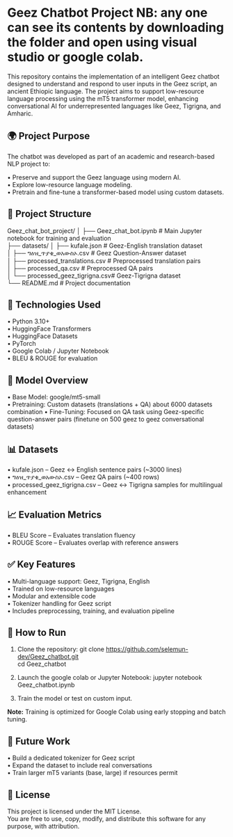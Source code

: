 Geez Chatbot Project  NB: any one can see its contents by downloading the folder and open using visual studio or google colab.
====================

This repository contains the implementation of an intelligent Geez chatbot designed to understand and respond to user inputs in the Geez script, an ancient Ethiopic language. The project aims to support low-resource language processing using the mT5 transformer model, enhancing conversational AI for underrepresented languages like Geez, Tigrigna, and Amharic.

🌍 Project Purpose
------------------
The chatbot was developed as part of an academic and research-based NLP project to:

• Preserve and support the Geez language using modern AI.  
• Explore low-resource language modeling.  
• Pretrain and fine-tune a transformer-based model using custom datasets.  

📁 Project Structure
--------------------
Geez_chat_bot_project/
│
├── Geez_chat_bot.ipynb            # Main Jupyter notebook for training and evaluation  
├── datasets/
│   ├── kufale.json                # Geez-English translation dataset  
│   ├── ግዕዝ_ጥያቄ_ወአውስኦ.csv          # Geez Question-Answer dataset  
│   ├── processed_translations.csv # Preprocessed translation pairs  
│   ├── processed_qa.csv           # Preprocessed QA pairs  
│   └── processed_geez_tigrigna.csv# Geez-Tigrigna dataset  
└── README.md                      # Project documentation  

🔧 Technologies Used
--------------------
• Python 3.10+  
• HuggingFace Transformers  
• HuggingFace Datasets  
• PyTorch  
• Google Colab / Jupyter Notebook  
• BLEU & ROUGE for evaluation  

🧠 Model Overview
-----------------
• Base Model: google/mt5-small  
• Pretraining: Custom datasets (translations + QA) about 6000 datasets combination 
• Fine-Tuning: Focused on QA task using Geez-specific question-answer pairs (finetune on 500 geez to geez conversational datasets) 

📊 Datasets
-----------
• kufale.json – Geez ↔ English sentence pairs (~3000 lines)  
• ግዕዝ_ጥያቄ_ወአውስኦ.csv – Geez QA pairs (~400 rows)  
• processed_geez_tigrigna.csv – Geez ↔ Tigrigna samples for multilingual enhancement  

📈 Evaluation Metrics
---------------------
• BLEU Score – Evaluates translation fluency  
• ROUGE Score – Evaluates overlap with reference answers  

✅ Key Features
---------------
• Multi-language support: Geez, Tigrigna, English  
• Trained on low-resource languages  
• Modular and extensible code  
• Tokenizer handling for Geez script  
• Includes preprocessing, training, and evaluation pipeline  

🚀 How to Run
-------------
1. Clone the repository:
    git clone https://github.com/selemun-dev/Geez_chatbot.git  
    cd Geez_chatbot

2. Launch the google colab or Jupyter Notebook:
    jupyter notebook Geez_chatbot.ipynb

3. Train the model or test on custom input.

**Note:** Training is optimized for Google Colab using early stopping and batch tuning.

📌 Future Work
--------------
• Build a dedicated tokenizer for Geez script  
• Expand the dataset to include real conversations   
• Train larger mT5 variants (base, large) if resources permit  

📜 License
----------
This project is licensed under the MIT License.  
You are free to use, copy, modify, and distribute this software for any purpose, with attribution.
